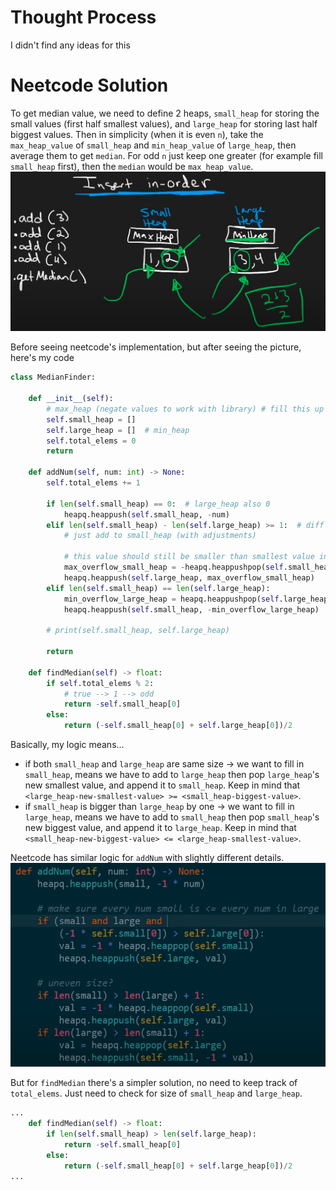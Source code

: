 # Thought Process
I didn't find any ideas for this

# Neetcode Solution
To get median value, we need to define 2 heaps, `small_heap` for storing the small values (first half smallest values), and `large_heap` for storing last half biggest values. Then in simplicity (when it is even `n`), take the `max_heap_value` of `small_heap` and `min_heap_value` of `large_heap`, then average them to get `median`. For odd `n` just keep one greater (for example fill `small_heap` first), then the `median` would be `max_heap_value`.
![alt text](image.png)

Before seeing neetcode's implementation, but after seeing the picture, here's my code
```python
class MedianFinder:

    def __init__(self):
        # max_heap (negate values to work with library) # fill this up first, so might only be bigger by 1 at most
        self.small_heap = []
        self.large_heap = []  # min_heap
        self.total_elems = 0
        return

    def addNum(self, num: int) -> None:
        self.total_elems += 1

        if len(self.small_heap) == 0:  # large_heap also 0
            heapq.heappush(self.small_heap, -num)
        elif len(self.small_heap) - len(self.large_heap) >= 1:  # diff = 0
            # just add to small_heap (with adjustments)

            # this value should still be smaller than smallest value in large_heap min_heap
            max_overflow_small_heap = -heapq.heappushpop(self.small_heap, -num)
            heapq.heappush(self.large_heap, max_overflow_small_heap)
        elif len(self.small_heap) == len(self.large_heap):
            min_overflow_large_heap = heapq.heappushpop(self.large_heap, num)
            heapq.heappush(self.small_heap, -min_overflow_large_heap)

        # print(self.small_heap, self.large_heap)

        return

    def findMedian(self) -> float:
        if self.total_elems % 2:
            # true --> 1 --> odd
            return -self.small_heap[0]
        else:
            return (-self.small_heap[0] + self.large_heap[0])/2
```

Basically, my logic means...
- if both `small_heap` and `large_heap` are same size &rarr; we want to fill in `small_heap`, means we have to add to `large_heap` then pop `large_heap`'s new smallest value, and append it to `small_heap`. Keep in mind that `<large_heap-new-smallest-value> >= <small_heap-biggest-value>`.
- if `small_heap` is bigger than `large_heap` by one &rarr; we want to fill in `large_heap`, means we have to add to `small_heap` then pop `small_heap`'s new biggest value, and append it to `large_heap`. Keep in mind that `<small_heap-new-biggest-value> <= <large_heap-smallest-value>`.

Neetcode has similar logic for `addNum` with slightly different details.
![alt text](image-1.png)

But for `findMedian` there's a simpler solution, no need to keep track of `total_elems`. Just need to check for size of `small_heap` and `large_heap`.
```python
...
    def findMedian(self) -> float:
        if len(self.small_heap) > len(self.large_heap):
            return -self.small_heap[0]
        else:
            return (-self.small_heap[0] + self.large_heap[0])/2
...
```